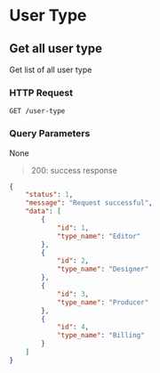 # User Type





## Get all user type

Get list of all user type

### HTTP Request

`GET /user-type`

### Query Parameters

None


> 200: success response

```json
{
    "status": 1,
    "message": "Request successful",
    "data": [
        {
            "id": 1,
            "type_name": "Editor"
        },
        {
            "id": 2,
            "type_name": "Designer"
        },
        {
            "id": 3,
            "type_name": "Producer"
        },
        {
            "id": 4,
            "type_name": "Billing"
        }
    ]
}
```
